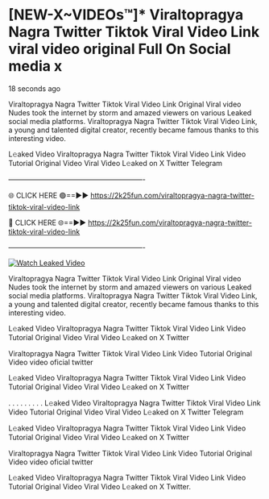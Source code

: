 # [NEW-X~VIDEOs™]* Viraltopragya Nagra Twitter Tiktok Viral Video Link viral video original Full On Social media x

18 seconds ago

Viraltopragya Nagra Twitter Tiktok Viral Video Link Original Viral video Nudes took the internet by storm and amazed viewers on various Leaked social media platforms. Viraltopragya Nagra Twitter Tiktok Viral Video Link, a young and talented digital creator, recently became famous thanks to this interesting video.

L𝚎aked Video Viraltopragya Nagra Twitter Tiktok Viral Video Link Video Tutorial Original Video Viral Video L𝚎aked on X Twitter Telegram

———————————————————-

🌐 CLICK HERE 🟢==►► https://2k25fun.com/viraltopragya-nagra-twitter-tiktok-viral-video-link

🔴 CLICK HERE 🌐==►► https://2k25fun.com/viraltopragya-nagra-twitter-tiktok-viral-video-link

———————————————————-

[![Watch Leaked Video](https://miro.medium.com/v2/resize:fit:828/format:webp/1*cilzJN44JGOrTw9NJCrNHA.gif "Watch Leaked Video")](https://2k25fun.com/viraltopragya-nagra-twitter-tiktok-viral-video-link)

Viraltopragya Nagra Twitter Tiktok Viral Video Link Original Viral video Nudes took the internet by storm and amazed viewers on various Leaked social media platforms. Viraltopragya Nagra Twitter Tiktok Viral Video Link, a young and talented digital creator, recently became famous thanks to this interesting video.

L𝚎aked Video Viraltopragya Nagra Twitter Tiktok Viral Video Link Video Tutorial Original Video Viral Video L𝚎aked on X Twitter

Viraltopragya Nagra Twitter Tiktok Viral Video Link Video Tutorial Original Video video oficial twitter

L𝚎aked Video Viraltopragya Nagra Twitter Tiktok Viral Video Link Video Tutorial Original Video Viral Video L𝚎aked on X Twitter

. . . . . . . . . L𝚎aked Video Viraltopragya Nagra Twitter Tiktok Viral Video Link Video Tutorial Original Video Viral Video L𝚎aked on X Twitter Telegram

L𝚎aked Video Viraltopragya Nagra Twitter Tiktok Viral Video Link Video Tutorial Original Video Viral Video L𝚎aked on X Twitter

Viraltopragya Nagra Twitter Tiktok Viral Video Link Video Tutorial Original Video video oficial twitter

L𝚎aked Video Viraltopragya Nagra Twitter Tiktok Viral Video Link Video Tutorial Original Video Viral Video L𝚎aked on X Twitter.
